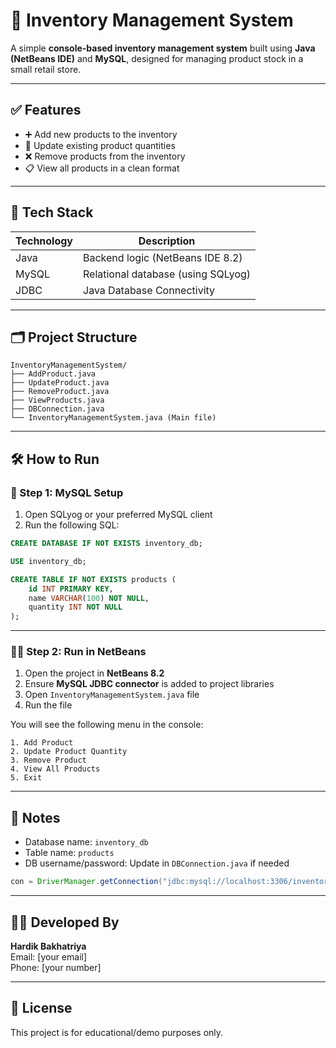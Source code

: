 
# 🛒 Inventory Management System

A simple **console-based inventory management system** built using **Java (NetBeans IDE)** and **MySQL**, designed for managing product stock in a small retail store.

---

## ✅ Features

- ➕ Add new products to the inventory
- 🔁 Update existing product quantities
- ❌ Remove products from the inventory
- 📋 View all products in a clean format

---

## 🧰 Tech Stack

| Technology | Description |
|------------|-------------|
| Java       | Backend logic (NetBeans IDE 8.2) |
| MySQL      | Relational database (using SQLyog) |
| JDBC       | Java Database Connectivity |

---

## 🗂️ Project Structure

```
InventoryManagementSystem/
├── AddProduct.java
├── UpdateProduct.java
├── RemoveProduct.java
├── ViewProducts.java
├── DBConnection.java
└── InventoryManagementSystem.java (Main file)
```

---

## 🛠️ How to Run

### 🧾 Step 1: MySQL Setup

1. Open SQLyog or your preferred MySQL client
2. Run the following SQL:

```sql
CREATE DATABASE IF NOT EXISTS inventory_db;

USE inventory_db;

CREATE TABLE IF NOT EXISTS products (
    id INT PRIMARY KEY,
    name VARCHAR(100) NOT NULL,
    quantity INT NOT NULL
);
```

---

### 🧑‍💻 Step 2: Run in NetBeans

1. Open the project in **NetBeans 8.2**
2. Ensure **MySQL JDBC connector** is added to project libraries
3. Open `InventoryManagementSystem.java` file
4. Run the file

You will see the following menu in the console:

```
1. Add Product
2. Update Product Quantity
3. Remove Product
4. View All Products
5. Exit
```

---

## 📌 Notes

- Database name: `inventory_db`
- Table name: `products`
- DB username/password: Update in `DBConnection.java` if needed

```java
con = DriverManager.getConnection("jdbc:mysql://localhost:3306/inventory_db", "root", "root");
```

---

## 👨‍💻 Developed By

**Hardik Bakhatriya**  
Email: [your email]  
Phone: [your number]

---

## 📎 License

This project is for educational/demo purposes only.
